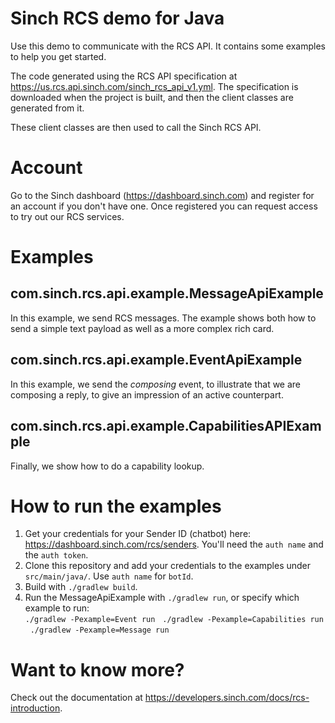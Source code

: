 #  Sinch RCS demo for Java

Use this demo to communicate with the RCS API. It contains some examples to help you get started.

The code generated using the RCS API specification at 
https://us.rcs.api.sinch.com/sinch_rcs_api_v1.yml. The specification is downloaded when the 
project is built, and then the client classes are generated from it.

These client classes are then used to call the Sinch RCS API.

# Account

Go to the Sinch dashboard (https://dashboard.sinch.com) and register for an account if 
you don't have one. Once registered you can request access to try out our RCS services.

# Examples

## com.sinch.rcs.api.example.MessageApiExample 

In this example, we send RCS messages. The example shows both how to send a simple text payload as 
 well as a more complex rich card.

## com.sinch.rcs.api.example.EventApiExample
 
In this example, we send the _composing_ event, to illustrate that we are composing a reply, to
give an impression of an active counterpart.

## com.sinch.rcs.api.example.CapabilitiesAPIExample

Finally, we show how to do a capability lookup.  

# How to run the examples

1. Get your credentials for your Sender ID (chatbot) here: https://dashboard.sinch.com/rcs/senders. 
You'll need the `auth name` and the `auth token`. 
2. Clone this repository and add your credentials to the examples under `src/main/java/`.
Use `auth name` for `botId`.
3. Build with `./gradlew build`.
4. Run the MessageApiExample with `./gradlew run`, or specify which example to run:  
`./gradlew -Pexample=Event run`   
`./gradlew -Pexample=Capabilities run`  
`./gradlew -Pexample=Message run`

# Want to know more?

Check out the documentation at https://developers.sinch.com/docs/rcs-introduction.
